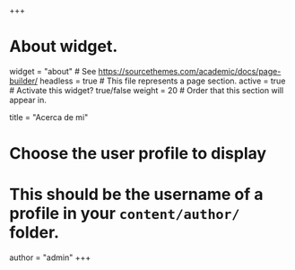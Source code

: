 +++
# About widget.
widget = "about"  # See https://sourcethemes.com/academic/docs/page-builder/
headless = true  # This file represents a page section.
active = true  # Activate this widget? true/false
weight = 20  # Order that this section will appear in.

title = "Acerca de mi"


# Choose the user profile to display
# This should be the username of a profile in your `content/author/` folder.
author = "admin"
+++
